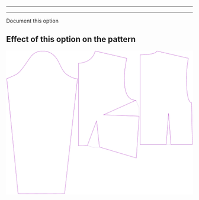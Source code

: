 - - -
- - -

<Fixme>

Document this option

</Fixme>

## Effect of this option on the pattern
![This image shows the effect of this option by superimposing several variants that have a different value for this option](breanna_shoulderdartlength_sample.svg "Effect of this option on the pattern")